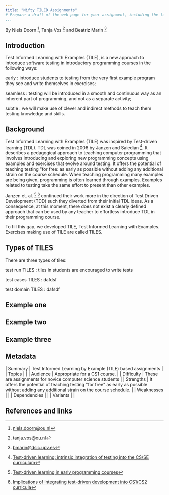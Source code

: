 ```yaml
---
title: "Nifty TILED Assignments"
# Prepare a draft of the web page for your assignment, including the table of metadata described below. The purpose of the web page is to introduce the assignment to another educator.
...
```


By Niels Doorn [^1], Tanja Vos [^2] and Beatriz Marin [^3]

## Introduction

Test Informed Learning with Examples (TILE), is a new approach to introduce software testing in introductory programming courses in the following ways:

early 
:	introduce students to testing from the very first example program they see and write themselves in exercises;

seamless 
:	testing will be introduced in a smooth and continuous way as an inherent part of programming, and not as a separate activity;

subtle
:	we will make use of clever and indirect methods to teach them testing knowledge and skills.


## Background

Test Informed Learning with Examples (TILE) was inspired by Test-driven learning (TDL). 
TDL was coined in 2006 by Janzen and Saiedian [^4]. 
It describes a pedagogical approach to teaching computer programming that involves introducing and exploring new programming concepts using examples and exercises that evolve around testing. 
It offers the potential of teaching testing "for free: as early as possible without adding any additional strain on the course schedule. 
When teaching programming many examples are being given, programming is often learned through examples. 
Examples related to testing take the same effort to present than other examples.

Janzen et. al. [^5] [^6] continued their work more in the direction of Test Driven Development (TDD) such they diverted from their initial TDL ideas. 
As a consequence, at this moment, there does not exist a clearly defined approach that can be used by any teacher to effortless introduce TDL in their programming course. 

To fill this gap, we developed TILE, Test Informed Learning with Examples.
Exercises making use of TILE are called TILES.

## Types of TILES

There are three types of tiles:

test run TILES
:	tiles in students are encouraged to write tests

test cases TILES
:	dafdsf

test domain TILES
:	dafsdf

## Example one

## Example two

## Example three

## Metadata

| Summary 		| Test Informed Learning by Example (TILE) based assignments |
| Topics 		| |
| Audience 		| Appropriate for a CS1 course. |
| Difficulty 	| These are assignments for novice computer science students |
| Strengths 	| It offers the potential of teaching testing "for free" as early as possible without adding any additional strain on the course schedule. |
| Weaknesses 	| |
| Dependencies 	| |
| Variants 		| |


## References and links                                                                                    

[^1]: [niels.doorn@ou.nl](mailto:niels.doorn@ou.nl)
[^2]: [tanja.vos@ou.nl](mailto:tanja.vos@ou.nl)
[^3]: [bmarin@dsic.upv.es](mailto:bmarin@dsic.upv.es)
[^4]: [Test-driven learning: intrinsic integration of testing into the CS/SE curriculum](http://dl.acm.org/citation.cfm?id=1121419)
[^5]: [Test-driven learning in early programming courses](https://dl.acm.org/doi/10.1145/1352322.1352315) 
[^6]: [Implications of integrating test-driven development into CS1/CS2 curricula](https://dl.acm.org/doi/10.1145/1508865.1508921) 
